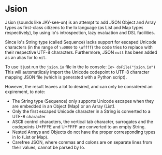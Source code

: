 # Jsion

Jsion (sounds like JAY-see-un) is an attempt to add JSON Object and Array types as first-class citizens to the Io language (as List and Map types respectively), by using Io's introspection, lazy evaluation and DSL facilities.

Since Io's String type (called Sequence) lacks support for escaped Unicode characters (in the range of `\u0000` to `\uffff`) the code tries to replace with their respective UTF-8 characters. Furthermore, JSON `null` has been added as an alias for Io `nil`.

To use it just run the `jsion.io` file in the Io console:
`Io> doFile("jsion.io")`
This will automatiicaly import the Unicode codepoint to UTF-8 character mapping JSON file (which is generated with a Python script).

However, the result leaves a lot to desired, and can only be considered an expirement, to note:
* The String type (Sequence) only supports Unicode escapes when they are embedded in an Object (Map) or an Array (List).
* Only the first escaped Unicode character in a String is converted to a UTF-8 character
* ASCII control characters, the vertical tab character, surrogates and the codepoints U+FFFE and U+FFFF are converted to an empty String.
* Nested Arrays and Objects do not have the proper corresponding types in Io (List or Map).
* Carefree JSON, where commas and colons are on separate lines from their values, cannot be parsed by Io.

